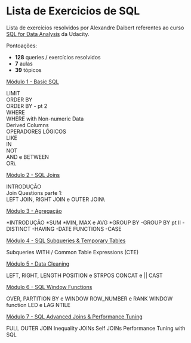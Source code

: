 # Lista de Exercicios de SQL

Lista de exercícios resolvidos por Alexandre Daibert referentes ao curso [SQL for Data Analysis](https://classroom.udacity.com/courses/ud198) da Udacity.

Pontoações:

- **128** queries / exercícios resolvidos
- **7** aulas
- **39** tópicos

[Módulo 1 - Basic SQL](Módulo%201%20-%20Basic%20SQL)

LIMIT\
ORDER BY\
ORDER BY - pt 2\
WHERE\
WHERE with Non-numeric Data\
Derived Columns\
OPERADORES LÓGICOS\
LIKE\
IN\
NOT\
AND e BETWEEN   \
OR\


[Módulo 2 - SQL Joins](M%C3%B3dulo%202%20-%20Join)

INTRODUÇÃO\
Join Questions parte 1:\
LEFT JOIN, RIGHT JOIN e OUTER JOIN\


[Módulo 3 - Agregação](M%C3%B3dulo%203%20-%20Agrega%C3%A7%C3%A3o)

*INTRODUÇÃO
*SUM
*MIN, MAX e AVG
*GROUP BY
-GROUP BY pt II
-DISTINCT
-HAVING
-DATE FUNCTIONS
-CASE

[Módulo 4 - SQL Subqueries & Temporary Tables](M%C3%B3dulo%204%20-%20Subqueries%20e%20Tabelas%20Tempor%C3%A1rias)

Subqueries
WITH / Common Table Expressions (CTE)


[Módulo 5 - Data Cleaning](M%C3%B3dulo%205%20-%20Data%20Cleaning)

LEFT, RIGHT, LENGTH
POSITION e STRPOS
CONCAT e ||
CAST


[Módulo 6 - SQL Window Functions](M%C3%B3dulo%206%20-%20SQL%20Window%20Functions)

OVER, PARTITION BY e WINDOW
ROW_NUMBER e RANK
WINDOW function
LED e LAG
NTILE


[Módulo 7 - SQL Advanced Joins & Performance Tuning](M%C3%B3dulo%207%20-%20SQL%20Advanced%20Joins%20%26%20Performance%20Tuning)

FULL OUTER JOIN
Inequality JOINs
Self JOINs
Performance Tuning with SQL
